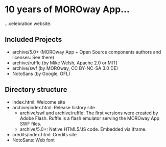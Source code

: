 # 10 years of MOROway App…

…celebration website.

## Included Projects

* archive/5.0+ (MOROway App + Open Source components authors and licenses: See there)
* archive/ruffle (by Mike Welsh, Apache 2.0 or MIT)
* archive/swf (by MOROway, CC BY-NC-SA 3.0 DE)
* NotoSans (by Google, OFL)

## Directory structure

* index.html: Welcome site
* archive/index.html: Release history site
  * archive/swf and archive/ruffle: The first versions were created by Adobe Flash. Ruffle is a flash emulator serving the MOROway App SWF files.
  * archive/5.0+: Native HTML5/JS code. Embedded via iframe.
* credits/index.html: Credits site
* NotoSans: Web font
